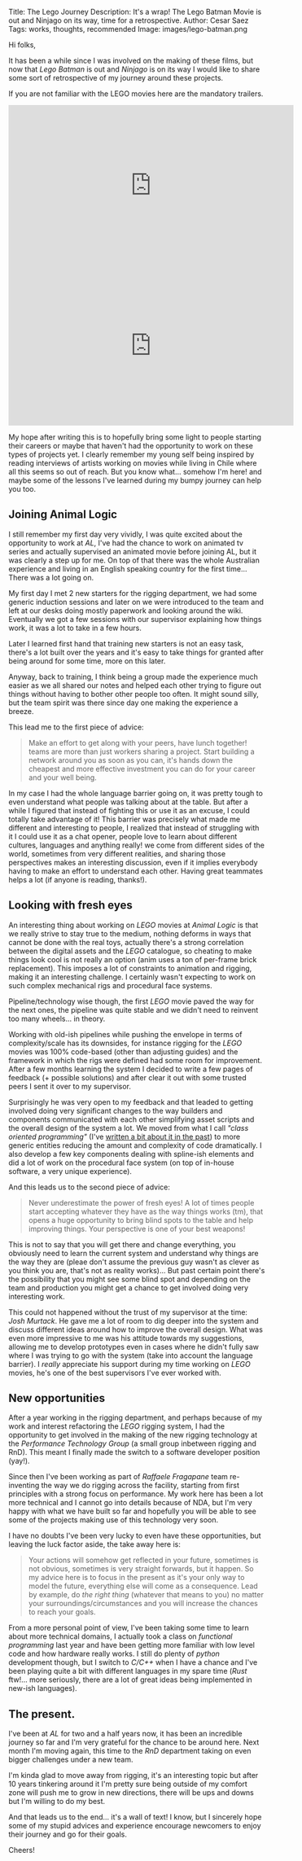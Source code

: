 Title: The Lego Journey
Description: It's a wrap! The Lego Batman Movie is out and Ninjago on its way, time for a retrospective.
Author: Cesar Saez
Tags: works, thoughts, recommended
Image: images/lego-batman.png

Hi folks,

It has been a while since I was involved on the making of these films, but now that _Lego Batman_ is
out and _Ninjago_ is on its way I would like to share some sort of retrospective of my journey around
these projects.

If you are not familiar with the LEGO movies here are the mandatory trailers.

<iframe width="560" height="315" src="https://www.youtube-nocookie.com/embed/rGQUKzSDhrg?rel=0" frameborder="0" allowfullscreen></iframe>

<iframe width="560" height="315" src="https://www.youtube-nocookie.com/embed/sZSYYiATFTI?rel=0&amp;start=10" frameborder="0"
allowfullscreen></iframe>

My hope after writing this is to hopefully bring some light to people starting their careers or
maybe that haven't had the opportunity to work on these types of projects yet. I clearly remember
my young self being inspired by reading interviews of artists working on movies while living in
Chile where all this seems so out of reach. But you know what... somehow I'm here! and maybe some
of the lessons I've learned during my bumpy journey can help you too.

## Joining Animal Logic

I still remember my first day very vividly, I was quite excited about the opportunity to work at
_AL_, I've had the chance to work on animated tv series and actually supervised an animated movie
before joining AL, but it was clearly a step up for me. On top of that there was the whole
Australian experience and living in an English speaking country for the first time... There was a
lot going on.

My first day I met 2 new starters for the rigging department, we had some generic induction
sessions and later on we were introduced to the team and left at our desks doing mostly paperwork
and looking around the wiki. Eventually we got a few sessions with our supervisor explaining how
things work, it was a lot to take in a few hours.

Later I learned first hand that training new starters is not an easy task, there's a lot built over
the years and it's easy to take things for granted after being around for some time, more on this
later.

Anyway, back to training, I think being a group made the experience much easier as we all
shared our notes and helped each other trying to figure out things without having to bother other
people too often. It might sound silly, but the team spirit was there since day one making the
experience a breeze.

This lead me to the first piece of advice:

> Make an effort to get along with your peers, have lunch together! teams are more than just
> workers sharing a project. Start building a network around you as soon as you can, it's hands
> down the cheapest and more effective investment you can do for your career and your well being.

In my case I had the whole language barrier going on, it was pretty tough to even understand what
people was talking about at the table. But after a while I figured that instead of fighting this or
use it as an excuse, I could totally take advantage of it! This barrier was precisely what made me
different and interesting to people, I realized that instead of struggling with it I could use it
as a chat opener, people love to learn about different cultures, languages and anything really! we
come from different sides of the world, sometimes from very different realities, and sharing those
perspectives makes an interesting discussion, even if it implies everybody having to make an effort
to understand each other. Having great teammates helps a lot (if anyone is reading, thanks!).

## Looking with fresh eyes

An interesting thing about working on _LEGO_ movies at _Animal Logic_ is that we really strive to stay
true to the medium, nothing deforms in ways that cannot be done with the real toys, actually
there's a strong correlation between the digital assets and the _LEGO_ catalogue, so cheating to make
things look cool is not really an option (anim uses a ton of per-frame brick replacement).
This imposes a lot of constraints to animation and rigging, making it an interesting challenge. I
certainly wasn't expecting to work on such complex mechanical rigs and procedural face systems.

Pipeline/technology wise though, the first _LEGO_ movie paved the way for the next ones, the pipeline
was quite stable and we didn't need to reinvent too many wheels... in theory.

Working with old-ish pipelines while pushing the envelope in terms of complexity/scale has its
downsides, for instance rigging for the _LEGO_ movies was 100% code-based (other than adjusting
guides) and the framework in which the rigs were defined had some room for improvement. After a few
months learning the system I decided to write a few pages of feedback (+ possible solutions) and
after clear it out with some trusted peers I sent it over to my supervisor.

Surprisingly he was very open to my feedback and that leaded to getting involved doing very
significant changes to the way builders and components communicated with each other simplifying
asset scripts and the overall design of the system a lot. We moved from what I call _"class
oriented programming"_ (I've [written a bit about it in the
past](http://www.cesarsaez.me/2015/09/stop-cop.html)) to more generic entities reducing the amount
and complexity of code dramatically. I also develop a few key components dealing with spline-ish
elements and did a lot of work on the procedural face system (on top of in-house software, a very
unique experience).

And this leads us to the second piece of advice:

> Never underestimate the power of fresh eyes! A lot of times people start accepting whatever they
> have as the way things works (tm), that opens a huge opportunity to bring blind spots to the
> table and help improving things. Your perspective is one of your best weapons!

This is not to say that you will get there and change everything, you obviously need to learn the
current system and understand why things are the way they are (pleae don't assume the previous guy
wasn't as clever as you think you are, that's not as reality works)... But past certain point
there's the possibility that you might see some blind spot and depending on the team and production
you might get a chance to get involved doing very interesting work.

This could not happened without the trust of my supervisor at the time: _Josh Murtack_. He gave me
a lot of room to dig deeper into the system and discuss different ideas around how to improve the
overall design. What was even more impressive to me was his attitude towards my suggestions,
allowing me to develop prototypes even in cases where he didn't fully saw where I was trying to go
with the system (take into account the language barrier). I _really_ appreciate his support during
my time working on _LEGO_ movies, he's one of the best supervisors I've ever worked with.

## New opportunities

After a year working in the rigging department, and perhaps because of my work and interest
refactoring the _LEGO_ rigging system, I had the opportunity to get involved in the making of the
new rigging technology at the _Performance Technology Group_ (a small group inbetween rigging and
RnD).  This meant I finally made the switch to a software developer position (yay!).

Since then I've been working as part of _Raffaele Fragapane_ team re-inventing the way we do rigging
across the facility, starting from first principles with a strong focus on performance. My work
here has been a lot more technical and I cannot go into details because of NDA, but I'm very happy
with what we have built so far and hopefully you will be able to see some of the projects making
use of this technology very soon.

I have no doubts I've been very lucky to even have these opportunities, but leaving the luck
factor aside, the take away here is:

> Your actions will somehow get reflected in your future, sometimes is not obvious, sometimes is very
> straight forwards, but it happen. So my advice here is to focus in the present as it's your only
> way to model the future, everything else will come as a consequence. Lead by example, do _the
> right thing_ (whatever that means to you) no matter your surroundings/circumstances and you will
> increase the chances to reach your goals.

From a more personal point of view, I've been taking some time to learn about more technical
domains, I actually took a class on _functional programming_ last year and have been getting more
familiar with low level code and how hardware really works. I still do plenty of _python_
development though, but I switch to _C/C++_ when I have a chance and I've been playing quite a bit
with different languages in my spare time (_Rust_ ftw!... more seriously, there are a lot of great
ideas being implemented in new-ish languages).

## The present.

I've been at _AL_ for two and a half years now, it has been an incredible journey so far and I'm very
grateful for the chance to be around here. Next month I'm moving again, this time to the _RnD_
department taking on even bigger challenges under a new team.

I'm kinda glad to move away from rigging, it's an interesting topic but after 10 years tinkering
around it I'm pretty sure being outside of my comfort zone will push me to grow in new
directions, there will be ups and downs but I'm willing to do my best.

And that leads us to the end... it's a wall of text! I know, but I sincerely hope some of my stupid
advices and experience encourage newcomers to enjoy their journey and go for their goals.

Cheers!
